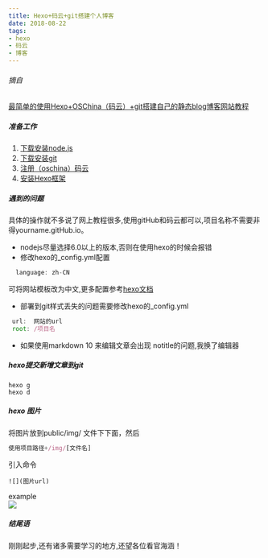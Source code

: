 ```yaml
---
title: Hexo+码云+git搭建个人博客  
date: 2018-08-22 
tags:
- hexo  
- 码云     
- 博客  
---
```


###### 摘自  
 [最简单的使用Hexo+OSChina（码云）+git搭建自己的静态blog博客网站教程](https://my.oschina.net/ruowu/blog/1492038)

##### 准备工作
1. [下载安装node.js](https://nodejs.org/en/)
2. [下载安装git](http://rj.baidu.com/search/index/?kw=git)
3. [注册（oschina）码云](https://git.oschina.net/signup)
4. [安装Hexo框架](https://hexo.io/zh-cn/docs/)

##### 遇到的问题
具体的操作就不多说了网上教程很多,使用gitHub和码云都可以,项目名称不需要非得yourname.gitHub.io。
- nodejs尽量选择6.0以上的版本,否则在使用hexo的时候会报错
- 修改hexo的_config.yml配置  
```js
  language: zh-CN
```
可将网站模板改为中文,更多配置参考[hexo文档](https://hexo.io/zh-cn/docs/)
- 部署到git样式丢失的问题需要修改hexo的_config.yml 
```js
 url:  网站的url  
 root: /项目名
 ```
- 如果使用markdown 10 来编辑文章会出现 notitle的问题,我换了编辑器

##### hexo提交新增文章到git
```shell
hexo g  
hexo d
```
##### hexo 图片
将图片放到public/img/ 文件下下面，然后
```js
使用项目路径+/img/[文件名]
```
引入命令
```shell 
![](图片url)
```
example  
![](https://xly2018.github.io/long/img/lm.jpg)
##### 结尾语
刚刚起步,还有诸多需要学习的地方,还望各位看官海涵！










